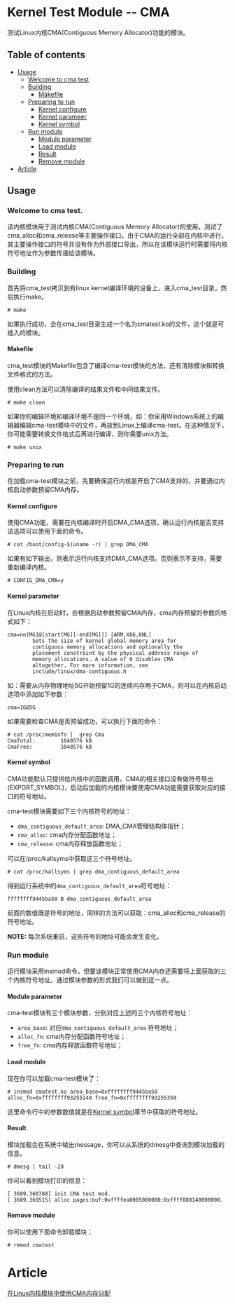 # Kernel Test Module -- CMA

测试Linux内核CMA(Contiguous Memory Allocator)功能的模块。

## Table of contents
* [Usage](#usage)
    * [Welcome to cma test](#welcome-to-cma-test)
    * [Building](#building)
        * [Makefile](#makefile)
    * [Preparing to run](#preparing-to-run)
        * [Kernel configure](#kernel-configure)
        * [Kernel parameer](#kernel-parameter)
        * [Kernel symbol](#kernel-symbol)
    * [Run module](#run-module)
        * [Module parameter](#module-parmeter)
        * [Load module](#load-module)
        * [Result](#result)
        * [Remove module](#remove-module)
* [Article](#article)

## Usage

### Welcome to cma test.
该内核模块用于测试内核CMA(Contiguous Memory Allocator)的使用。测试了cma_alloc和cma_release等主要操作接口。由于CMA的运行全部在内核中进行，其主要操作接口的符号并没有作为外部接口导出，所以在该模块运行时需要将内核符号地址作为参数传递给该模块。

### Building
首先将cma_test拷贝到有linux kernel编译环境的设备上，进入cma_test目录，然后执行make。
```
# make
```
如果执行成功，会在cma_test目录生成一个名为cmatest.ko的文件，这个就是可插入的模块。

#### Makefile
cma_test模块的Makefile包含了编译cma-test模块的方法，还有清除模块和转换文件格式的方法。

使用clean方法可以清除编译的结果文件和中间结果文件。
```
# make clean
```

如果你的编辑环境和编译环境不是同一个环境，如：你采用Windows系统上的编辑器编辑cma-test模块中的文件，再放到Linux上编译cma-test。在这种情况下，你可能需要转换文件格式后再进行编译，则你需要unix方法。
```
# make unix
```

### Preparing to run
在加载cma-test模块之前，先要确保运行内核是开启了CMA支持的，并要通过内核启动参数预留CMA内存。

#### Kernel configure
使用CMA功能，需要在内核编译时开启DMA_CMA选项，确认运行内核是否支持该选项可以使用下面的命令。

```
# cat /boot/config-$(uname -r) | grep DMA_CMA
```

如果有如下输出，则表示运行内核支持DMA_CMA选项。否则表示不支持，需要重新编译内核。
```
# CONFIG_DMA_CMA=y
```

#### Kernel parameter
在Linux内核在启动时，会根据启动参数预留CMA内存，cma内存预留的参数的格式如下：
```
cma=nn[MG]@[start[MG][-end[MG]]] [ARM,X86,KNL]
        Sets the size of kernel global memory area for
        contiguous memory allocations and optionally the
        placement constraint by the physical address range of
        memory allocations. A value of 0 disables CMA
        altogether. For more information, see
        include/linux/dma-contiguous.h
```
如：需要从内存物理地址5G开始预留1G的连续内存用于CMA，则可以在内核启动选项中添加如下参数：
```
cma=1G@5G
```

如果需要检查CMA是否预留成功，可以执行下面的命令：
~~~
# cat /proc/meminfo |  grep Cma
CmaTotal:        1048576 kB
CmaFree:         1048576 kB
~~~

#### Kernel symbol
CMA功能默认只提供给内核中的函数调用，CMA的相关接口没有做符号导出(EXPORT_SYMBOL)，启动后加载的内核模块要使用CMA功能需要获取对应的接口的符号地址。

cma-test模块需要如下三个内核符号的地址：
* `dma_contiguous_default_area`: DMA_CMA管理结构体指针；
* `cma_alloc`: cma内存分配函数地址；
* `cma_release`: cma内存释放函数地址；

可以在/proc/kallsyms中获取这三个符号地址。
```
# cat /proc/kallsyms | grep dma_contiguous_default_area
```
得到运行系统中的`dma_contiguous_default_area`符号地址：
```
ffffffff9445ba58 B dma_contiguous_default_area
```

前面的数值既是符号的地址，同样的方法可以获取：cma_alloc和cma_release的符号地址。

**NOTE:** 每次系统重启，这些符号的地址可能会发生变化。

### Run module
运行模块采用insmod命令，但要该模块正常使用CMA内存还需要将上面获取的三个内核符号地址。通过模块参数的形式我们可以做到这一点。

#### Module parameter
cma-test模块有三个模块参数，分别对应上述的三个内核符号地址：
* `area_base`: 对应`dma_contiguous_default_area` 符号地址；
* `alloc_fn`: cma内存分配函数符号地址；
* `free_fn`: cma内存释放函数符号地址；

#### Load module
现在你可以加载cma-test模块了：
~~~
# insmod cmatest.ko area_base=0xffffffff9445ba58 alloc_fn=0xffffffff93255140 free_fn=0xffffffff93255350
~~~

这里命令行中的参数数值就是在[Kernel symbol](#kernel-symbol)章节中获取的符号地址。

#### Result
模块加载会在系统中输出message，你可以从系统的dmesg中查询到模块加载的信息。
```
# dmesg | tail -20
```
你可以看到模块打印的信息：
```
[ 3609.360788] init CMA test mod.
[ 3609.369515] alloc pages:buf:0xffffea0005000000:0xffff880140000000.
```

#### Remove module
你可以使用下面命令卸载模块：
```
# rmmod cmatest
```

# Article
[在Linux内核模块中使用CMA内存分配](https://blog.csdn.net/willhq/article/details/124602370)
